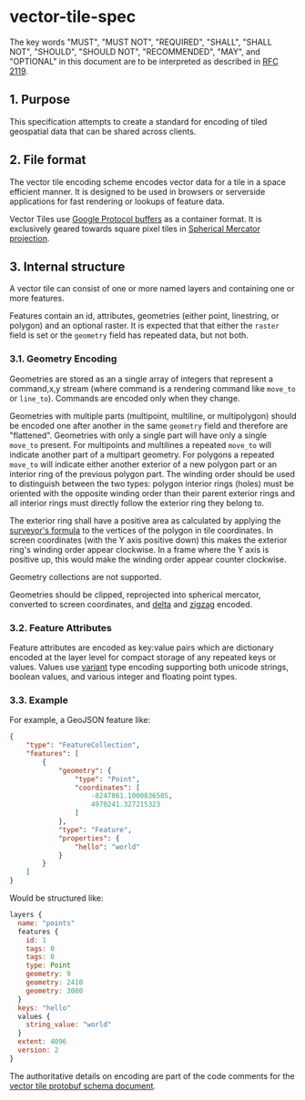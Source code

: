 # vector-tile-spec

The key words "MUST", "MUST NOT", "REQUIRED", "SHALL", "SHALL NOT",
"SHOULD", "SHOULD NOT", "RECOMMENDED", "MAY", and "OPTIONAL" in
this document are to be interpreted as described in [RFC 2119](https://www.ietf.org/rfc/rfc2119.txt).

## 1. Purpose

This specification attempts to create a standard for encoding of tiled geospatial data that can be shared across clients.

## 2. File format

The vector tile encoding scheme encodes vector data for a tile in a space efficient manner. It is designed to be used in browsers or serverside applications for fast rendering or lookups of feature data.

Vector Tiles use [Google Protocol buffers](https://developers.google.com/protocol-buffers/) as a container format. It is exclusively geared towards square pixel tiles in [Spherical Mercator projection](http://wiki.openstreetmap.org/wiki/Mercator).

## 3. Internal structure

A vector tile can consist of one or more named layers and containing one or more features.

Features contain an id, attributes, geometries (either point, linestring, or polygon) and an optional raster. It is expected that that either the `raster` field is set or the `geometry` field has repeated data, but not both.

### 3.1. Geometry Encoding

Geometries are stored as an a single array of integers that represent a command,x,y stream (where command is a rendering command like `move_to` or `line_to`). Commands are encoded only when they change.

Geometries with multiple parts (multipoint, multiline, or multipolygon) should be encoded one after another in the same `geometry` field and therefore are "flattened". Geometries with only a single part will have only a single `move_to` present. For multipoints and multilines a repeated `move_to` will indicate another part of a multipart geometry. For polygons a repeated `move_to` will indicate either another exterior of a new polygon part or an interior ring of the previous polygon part. The winding order should be used to distinguish between the two types: polygon interior rings (holes) must be oriented with the opposite winding order than their parent exterior rings and all interior rings must directly follow the exterior ring they belong to. 

The exterior ring shall have a positive area as calculated by applying the [surveyor's formula](https://en.wikipedia.org/wiki/Shoelace_formula) to the vertices of the polygon in tile coordinates. In screen coordinates (with the Y axis positive down) this makes the exterior ring's winding order appear clockwise. In a frame where the Y axis is positive up, this would make the winding order appear counter clockwise.

Geometry collections are not supported.

Geometries should be clipped, reprojected into spherical mercator, converted to screen coordinates, and [delta](http://en.wikipedia.org/wiki/Delta_encoding) and [zigzag](https://developers.google.com/protocol-buffers/docs/encoding#types) encoded.

### 3.2. Feature Attributes

Feature attributes are encoded as key:value pairs which are dictionary encoded at the layer level for compact storage of any repeated keys or values. Values use [variant](https://developers.google.com/protocol-buffers/docs/encoding#varints) type encoding supporting both unicode strings, boolean values, and various integer and floating point types.

### 3.3. Example

For example, a GeoJSON feature like:

```json
{
    "type": "FeatureCollection", 
    "features": [
        {
            "geometry": {
                "type": "Point", 
                "coordinates": [
                    -8247861.1000836585, 
                    4970241.327215323
                ]
            }, 
            "type": "Feature", 
            "properties": {
                "hello": "world"
            }
        }
    ]
}
```

Would be structured like:

```js
layers {
  name: "points"
  features {
    id: 1
    tags: 0
    tags: 0
    type: Point
    geometry: 9
    geometry: 2410
    geometry: 3080
  }
  keys: "hello"
  values {
    string_value: "world"
  }
  extent: 4096
  version: 2
}
```

The authoritative details on encoding are part of the code comments for the [vector tile protobuf schema document](vector_tile.proto).
